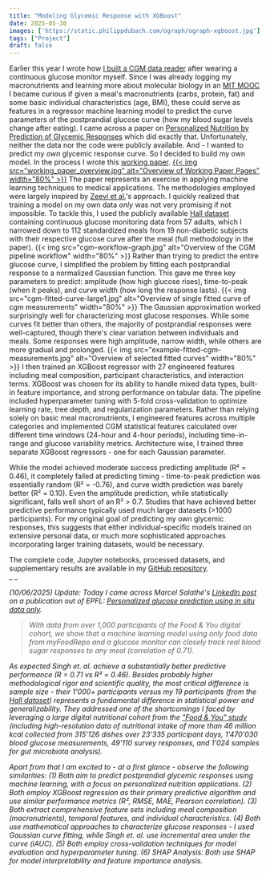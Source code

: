 ```yaml
---
title: "Modeling Glycemic Response with XGBoost"
date: 2025-05-30
images: ['https://static.philippdubach.com/ograph/ograph-xgboost.jpg']
tags: ["Project"]
draft: false
---
```


Earlier this year I wrote how [I built a CGM data reader](/2025/01/02/i-built-a-cgm-data-reader/) after wearing a continuous glucose monitor myself. Since I was already logging my macronutrients and learning more about molecular biology in an [MIT MOOC](https://ocw.mit.edu/courses/res-7-008-7-28x-molecular-biology/) I became curious if given a meal's macronutrients (carbs, protein, fat) and some basic individual characteristics (age, BMI), these could serve as features in a regressor machine learning model to predict the curve parameters of the postprandial glucose curve (how my blood sugar levels change after eating). I came across a paper on [Personalized Nutrition by Prediction of Glycemic Responses](https://www.cell.com/cell/fulltext/S0092-8674(15)01481-6?_returnURL=https%3A%2F%2Flinkinghub.elsevier.com%2Fretrieve%2Fpii%2FS0092867415014816%3Fshowall%3Dtrue) which did exactly that. Unfortunately, neither the data nor the code were publicly available. And - I wanted to predict my _own_ glycemic response curve. So I decided to build my own model. In the process I wrote this [working paper](https://static.philippdubach.com/pdf/Modeling_Postprandial_Glycemic_Response_in_Non_Diabetic_Adults_Using_XGBRegressor.pdf).
<a href="https://static.philippdubach.com/pdf/Modeling_Postprandial_Glycemic_Response_in_Non_Diabetic_Adults_Using_XGBRegressor.pdf">
{{< img src="working_paper_overview.jpg" alt="Overview of Working Paper Pages" width="80%" >}}</a>
The paper represents an exercise in applying machine learning techniques to medical applications. The methodologies employed were largely inspired by [Zeevi et al.](https://www.cell.com/cell/fulltext/S0092-8674(15)01481-6?_returnURL=https%3A%2F%2Flinkinghub.elsevier.com%2Fretrieve%2Fpii%2FS0092867415014816%3Fshowall%3Dtrue)'s approach. I quickly realized that training a model on my own data _only_ was not very promising if not impossible. To tackle this, I used the publicly available [Hall dataset](https://journals.plos.org/plosbiology/article?id=10.1371/journal.pbio.2005143) containing continuous glucose monitoring data from 57 adults, which I narrowed down to 112 standardized meals from 19 non-diabetic subjects with their respective glucose curve after the meal (full methodology in the paper).
{{< img src="cgm-workflow-graph.jpg" alt="Overview of the CGM pipeline workflow" width="80%" >}}
Rather than trying to predict the entire glucose curve, I simplified the problem by fitting each postprandial response to a normalized Gaussian function. This gave me three key parameters to predict: amplitude (how high glucose rises), time-to-peak (when it peaks), and curve width (how long the response lasts). 
{{< img src="cgm-fitted-curve-large1.jpg" alt="Overview of single fitted curve of cgm measurements" width="80%" >}}
The Gaussian approximation worked surprisingly well for characterizing most glucose responses. While some curves fit better than others, the majority of postprandial responses were well-captured, though there's clear variation between individuals and meals. Some responses were high amplitude, narrow width, while others are more gradual and prolonged. 
{{< img src="example-fitted-cgm-measurements.jpg" alt="Overview of selected fitted curves" width="80%" >}}
I then trained an XGBoost regressor with 27 engineered features including meal composition, participant characteristics, and interaction terms. XGBoost was chosen for its ability to handle mixed data types, built-in feature importance, and strong performance on tabular data. The pipeline included hyperparameter tuning with 5-fold cross-validation to optimize learning rate, tree depth, and regularization parameters. Rather than relying solely on basic meal macronutrients, I engineered features across multiple categories and implemented CGM statistical features calculated over different time windows (24-hour and 4-hour periods), including time-in-range and glucose variability metrics. Architecture wise, I trained three separate XGBoost regressors - one for each Gaussian parameter. 

While the model achieved moderate success predicting amplitude (R² = 0.46), it completely failed at predicting timing - time-to-peak prediction was essentially random (R² = -0.76), and curve width prediction was barely better (R² = 0.10). Even the amplitude prediction, while statistically significant, falls well short of an R² > 0.7. Studies that have achieved better predictive performance typically used much larger datasets (>1000 participants). For my original goal of predicting my own glycemic responses, this suggests that either individual-specific models trained on extensive personal data, or much more sophisticated approaches incorporating larger training datasets, would be necessary. 

The complete code, Jupyter notebooks, processed datasets, and supplementary results are available in my [GitHub repository](https://github.com/philippdubach/glucose-response-analysis).
<br>_ _

_(10/06/2025) Update: Today I came across Marcel Salathé's [LinkedIn post](https://www.linkedin.com/posts/salathe_myfoodrepo-digitalhealth-precisionnutrition-activity-7337806988082393088-2Lsu?utm_source=share&utm_medium=member_ios&rcm=ACoAADeInT4BJMhtg5DSjxX1jVtIAs5w_KxZm-g) on a publication out of EPFL: [Personalized glucose prediction using in situ data only](https://www.frontiersin.org/journals/nutrition/articles/10.3389/fnut.2025.1539118/full)._

> _With data from over 1,000 participants of the Food & You digital cohort, we show that a machine learning model using only food data from myFoodRepo and a glucose monitor can closely track real blood sugar responses to any meal (correlation of 0.71)._

_As expected Singh et. al. achieve a substantially better predictive performance (R = 0.71 vs R² = 0.46). Besides probably higher methodological rigor and scientific quality, the most critical difference is sample size - their 1'000+ participants versus my 19 participants (from the [Hall dataset](https://journals.plos.org/plosbiology/article?id=10.1371/journal.pbio.2005143)) represents a fundamental difference in statistical power and generalizability. They addressed one of the shortcomings I faced by leveraging a large digital nutritional cohort from the ["Food & You" study](https://pubmed.ncbi.nlm.nih.gov/38033170/) (including high-resolution data of nutritional intake of more than 46 million kcal collected from 315'126 dishes over 23'335 participant days, 1'470'030 blood glucose measurements, 49'110 survey responses, and 1'024 samples for gut microbiota analysis)._

_Apart from that I am excited to - at a first glance - observe the following similarities:
(1) Both aim to predict postprandial glycemic responses using machine learning, with a focus on personalized nutrition applications.
(2) Both employ XGBoost regression as their primary predictive algorithm and use similar performance metrics (R², RMSE, MAE, Pearson correlation).
(3) Both extract comprehensive feature sets including meal composition (macronutrients), temporal features, and individual characteristics.
(4) Both use mathematical approaches to characterize glucose responses - I used Gaussian curve fitting, while Singh et. al. use incremental area under the curve (iAUC).
(5) Both employ cross-validation techniques for model evaluation and hyperparameter tuning.
(6) SHAP Analysis: Both use SHAP for model interpretability and feature importance analysis._<a id="update">